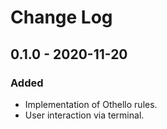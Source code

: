 # Change Log
## 0.1.0 - 2020-11-20
### Added
- Implementation of Othello rules.
- User interaction via terminal.

